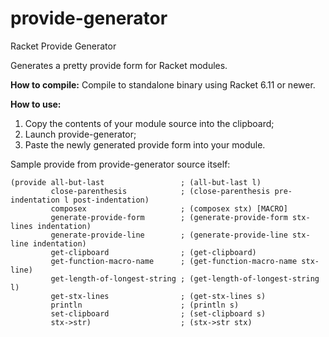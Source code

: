 # provide-generator
Racket Provide Generator

Generates a pretty provide form for Racket modules.

<b>How to compile:</b>
Compile to standalone binary using Racket 6.11 or newer.

<b>How to use:</b>
1) Copy the contents of your module source into the clipboard;
2) Launch provide-generator;
3) Paste the newly generated provide form into your module.

Sample provide from provide-generator source itself:

<pre><code>(provide all-but-last                 ; (all-but-last l)
         close-parenthesis            ; (close-parenthesis pre-indentation l post-indentation)
         composex                     ; (composex stx) [MACRO]
         generate-provide-form        ; (generate-provide-form stx-lines indentation)
         generate-provide-line        ; (generate-provide-line stx-line indentation)
         get-clipboard                ; (get-clipboard)
         get-function-macro-name      ; (get-function-macro-name stx-line)
         get-length-of-longest-string ; (get-length-of-longest-string l)
         get-stx-lines                ; (get-stx-lines s)
         println                      ; (println s)
         set-clipboard                ; (set-clipboard s)
         stx->str)                    ; (stx->str stx)</code></pre>
